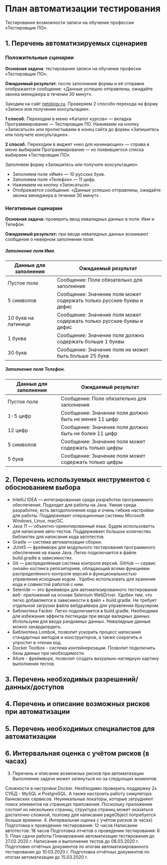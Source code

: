 # План автоматизации тестирования

Тестирование возможности записи на обучение профессии «Тестировщик ПО».

## 1. Перечень автоматизируемых сценариев
### Положительные сценарии
**Основная задача**: тестирование записи на обучение професии «Тестировщик ПО».

**Ожидаемый результат**: после заполнения формы и её отправки отображается сообщение: «Данные успешно отправлены, ожидайте звонка менеджера в течении 30 минут».

Заходим на сайт [netology.ru](https://netology.ru). Проверяем 2 способо перехода на форму «Записи или получения консультации».

**1 способ.** 
Переходим в меню «Каталог курсов» — вкладка Программирование — Тестировщик ПО. Нажимаем на кнопку «Записаться» или пролистываем в конец сайта до формы «Запишитесь или получите консультацию». 

**2 способ.** 
Переходим в виджет «нео для начинающих» — справа в меню выбираем Программирование — из появившегося списка выбираем «Тестировщик ПО». 

Заполняем форму «Запишитесь или получите консультацию».
+ Заполняем поле «Имя» — 10 русских букв.
+ Заполняем поле «Телефон» — 11 цифр. 
+ Нажимаем на кнопку «Записаться».
+ Отображается сообщение: «Данные успешно отправлены, ожидайте звонка менеджера в течении 30 минут».

### Негативные сценарии
**Основная задача:** проверить ввод невалидных данных в поля: Имя и Телефон.

**Ожидаемый результат:** при вводе невалидных данных возникают сообщения о неверном заполнении поля. 

##### Заполнение поля Имя.
|     Данные для заполнения     |         Ожидаемый результат         |
| ------------------------------|-------------------------------------|
| Пустое поле                   | Сообщение: Поле обязательно для заполнения |
| 5 символов                    | Сообщение: Значение поля может содержать только русские буквы и дефис |
| 10 букв на латинице           | Сообщение: Значение поля может содержать только русские буквы и дефис |
| 1 буква                       | Сообщение: Значение поля должно содержать больше 1 буквы              |
| 30 букв                       | Сообщение: Значение поля не может быть больше 25 букв                 |


##### Заполнение поля Телефон.
|     Данные для заполнения     |         Ожидаемый результат         |
| ------------------------------|-------------------------------------|
| Пустое поле                   | Сообщение: Поле обязательно для заполнения |
| 1-5 цифр                      | Сообщение: Значение поля должно быть не менее 11 цифр                 |
| 12  цифр                      | Сообщение: Значение поля должно быть не более 11 цифр                 |
| 5 символов                    | Сообщение: Значение поля может содержать только цифры                 |
| 5 букв                        | Сообщение: Значение поля может содержать только цифры                 |

## 2. Перечень используемых инструментов с обоснованием выбора
+ IntelliJ IDEA — интегрированная среда разработки программного обеспечения. Подходит для работы на Java. Умная среда разработки, есть автодополнения кода и очень гибкие настройки для работы. Поддерживает операционные системы Microsoft Windows, Linux, macOC.
+ Java 11 — объектно-ориентированный язык. Будем использоватть для написания авто-тестов. Поддерживает большое количество библиотек для написания кода автотестов.
+ Gradle — система автоматизации сборки. 
+ JUnit5 — фреймворк для модульного тестирования программного обеспечения на языке Java. Легко подключается в файле build.gradle в зависимостях.
+ Git — распределённая система контроля версий. GitHub — сервис онлайн-хостинга репозиториев, обладающий всеми функциями распределённого контроля версий и функциональностью управления исходным кодом . Удобно использовать для хранение кода и совместой работой с ним.
+ Selenide — это фреймворк для автоматизированного тестирования веб- приложений на основе Selenium WebDriver. Удобен тем, что легко добавляется в зависимости в файл + build.gradle. Не требует отдельной загрузки файла вебдрайвера для управления браузером.
+ Библиотека Facker. Легко подключается в build.gradle. Необходима для избежания эффекта пестицида при вводе валидных данных. Используем для ввода рандомных данных. Невалидные данные можно захардкордить.
+ Библиотека Lombok, позволит ускорить процесс написания стандартных методов и конструкторов, а также сократить и упростит в чтении код.
+ Docker Toolbox - система контейнерезации. Позволит подключить базы данных при необходимости.
+ Allure - фреймворк, позволит создать визуально наглядную картину выполнения тестов.

## 3. Перечень необходимых разрешений/данных/доступов

## 4. Перечень и описание возможных рисков при автоматизации

## 5. Перечень необходимых специалистов для автоматизации

## 6. Интервальная оценка с учётом рисков (в часах)





3. Перечень и описание возможных рисков при автоматизации
Выполнение задачи может затянуться из-за следующих моментов:

Сложности в настройки Docker. Необходимо проверить поддержку 2х СУБД - MySQL и PostgreSQL. А также настроить работу симулятора банковских сервисов.
Неуникальные локаторы, которые затрудняют поиск элементов на страницах приложения.
Поскольку приложение состоит из нескольких страниц, структура страниц может оказаться достаточно сложной, поэтому для написания pageObject потребуется больше времени.
4. Интервальная оценка с учётом рисков (в часах)
Подготовка к проведению тестирования: 12 часов
Написание автотестов: 18 часов
Подготовка отчетов о проведении тестирования: 6
5. План сдачи работы
Планирование автоматизации тестирования до 27.02.2020 г.
Написание и выполнение тестов до 08.03.2020 г.
Подготовке отчётных документов по итогам автоматизированного тестирования до 10.03.2020 г.
Подготовка отчётных документов по итогам автоматизации до 15.03.2020 г.
